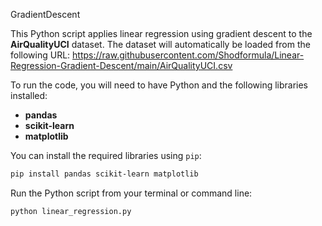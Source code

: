 GradientDescent

This Python script applies linear regression using gradient descent to the **AirQualityUCI** dataset. The dataset will automatically be loaded from the following URL:
https://raw.githubusercontent.com/Shodformula/Linear-Regression-Gradient-Descent/main/AirQualityUCI.csv

To run the code, you will need to have Python and the following libraries installed:

- **pandas**
- **scikit-learn**
- **matplotlib**

You can install the required libraries using `pip`:

```bash
pip install pandas scikit-learn matplotlib
```

Run the Python script from your terminal or command line:
```bash
python linear_regression.py
